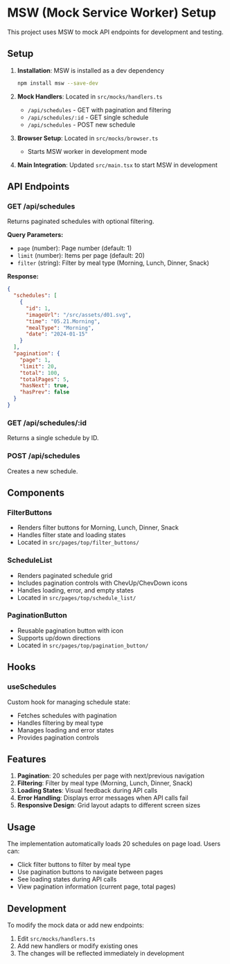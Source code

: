 # MSW (Mock Service Worker) Setup

This project uses MSW to mock API endpoints for development and testing.

## Setup

1. **Installation**: MSW is installed as a dev dependency

   ```bash
   npm install msw --save-dev
   ```

2. **Mock Handlers**: Located in `src/mocks/handlers.ts`

   - `/api/schedules` - GET with pagination and filtering
   - `/api/schedules/:id` - GET single schedule
   - `/api/schedules` - POST new schedule

3. **Browser Setup**: Located in `src/mocks/browser.ts`

   - Starts MSW worker in development mode

4. **Main Integration**: Updated `src/main.tsx` to start MSW in development

## API Endpoints

### GET /api/schedules

Returns paginated schedules with optional filtering.

**Query Parameters:**

- `page` (number): Page number (default: 1)
- `limit` (number): Items per page (default: 20)
- `filter` (string): Filter by meal type (Morning, Lunch, Dinner, Snack)

**Response:**

```json
{
  "schedules": [
    {
      "id": 1,
      "imageUrl": "/src/assets/d01.svg",
      "time": "05.21.Morning",
      "mealType": "Morning",
      "date": "2024-01-15"
    }
  ],
  "pagination": {
    "page": 1,
    "limit": 20,
    "total": 100,
    "totalPages": 5,
    "hasNext": true,
    "hasPrev": false
  }
}
```

### GET /api/schedules/:id

Returns a single schedule by ID.

### POST /api/schedules

Creates a new schedule.

## Components

### FilterButtons

- Renders filter buttons for Morning, Lunch, Dinner, Snack
- Handles filter state and loading states
- Located in `src/pages/top/filter_buttons/`

### ScheduleList

- Renders paginated schedule grid
- Includes pagination controls with ChevUp/ChevDown icons
- Handles loading, error, and empty states
- Located in `src/pages/top/schedule_list/`

### PaginationButton

- Reusable pagination button with icon
- Supports up/down directions
- Located in `src/pages/top/pagination_button/`

## Hooks

### useSchedules

Custom hook for managing schedule state:

- Fetches schedules with pagination
- Handles filtering by meal type
- Manages loading and error states
- Provides pagination controls

## Features

1. **Pagination**: 20 schedules per page with next/previous navigation
2. **Filtering**: Filter by meal type (Morning, Lunch, Dinner, Snack)
3. **Loading States**: Visual feedback during API calls
4. **Error Handling**: Displays error messages when API calls fail
5. **Responsive Design**: Grid layout adapts to different screen sizes

## Usage

The implementation automatically loads 20 schedules on page load. Users can:

- Click filter buttons to filter by meal type
- Use pagination buttons to navigate between pages
- See loading states during API calls
- View pagination information (current page, total pages)

## Development

To modify the mock data or add new endpoints:

1. Edit `src/mocks/handlers.ts`
2. Add new handlers or modify existing ones
3. The changes will be reflected immediately in development
